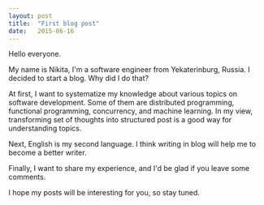 ```yaml
---
layout: post
title:  "First blog post"
date:   2015-06-16
---
```


Hello everyone.

My name is Nikita, I'm a software engineer from Yekaterinburg, Russia. I decided to start a blog. Why did I do that?

At first, I want to systematize my knowledge about various topics on software development. Some of them are distributed 
programming, functional programming, concurrency, and machine learning. In my view, transforming set of thoughts into 
structured post is a good way for understanding topics.

Next, English is my second language. I think writing in blog will help me to become a better writer.

Finally, I want to share my experience, and I'd be glad if you leave some comments.

I hope my posts will be interesting for you, so stay tuned.
